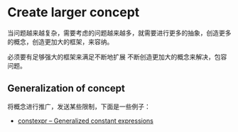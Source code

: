 # Create larger concept

当问题越来越复杂，需要考虑的问题越来越多，就需要进行更多的抽象，创造更多的概念，创造更加大的框架，来容纳。

必须要有足够强大的框架来满足不断地扩展 不断创造更加大的概念来解决，包容问题。



## Generalization of concept

将概念进行推广，发送某些限制，下面是一些例子：

- [constexpr – Generalized constant expressions](https://en.wikipedia.org/wiki/C++11#constexpr_%E2%80%93_Generalized_constant_expressions)